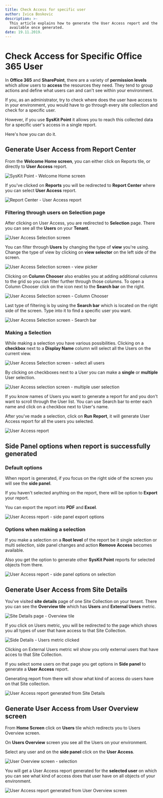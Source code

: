 ```yaml
---
title: Check Access for specific user
author: Ivica Boskovic
description: >-
  This article explains how to generate the User Access report and the options
  available once generated.
date: 19.11.2019.
---
```


# Check Access for Specific Office 365 User

In **Office 365** and **SharePoint**, there are a variety of **permission levels** which allow users to **access** the resources they need. They tend to group actions and define what users can and can't see within your environment.

If you, as an administrator, try to check where does the user have access to in your environment, you would have to go through every site collection and check for a specific user.

However, if you use **SysKit Point** it allows you to reach this collected data for a specific user's access in a single report.

Here's how you can do it.

## Generate User Access from Report Center

From the **Welcome Home screen**, you can either click on Reports tile, or directly to **User Access** report.

![SysKit Point - Welcome Home screen](../.gitbook/assets/check-access-for-specific-office-365-user_welcome-home-screen.png)

If you've clicked on **Reports** you will be redirected to **Report Center** where you can select **User Access** report.

![Report Center - User Access report](../.gitbook/assets/check-access-for-specific-office-365-user_report-center-user-access-report.png)

### Filtering through users on Selection page

After clicking on User Access, you are redirected to **Selection** page. There you can see all the **Users** on your **Tenant**.

![User Access Selection screen](../.gitbook/assets/check-access-for-specific-office-365-user_user-access-selection-screen.png)

You can filter through **Users** by changing the type of **view** you're using. Change the type of view by clicking on **view selector** on the left side of the screen.

![User Access Selection screen - view picker](../.gitbook/assets/check-access-for-specific-office-365-user_user-access-selection-screen-view-picker.png)

Clicking on **Column Chooser** also enables you at adding additional columns to the grid so you can filter further through those columns. To open a Column Chooser click on the icon next to the **Search bar** on the right.

![User Access Selection screen - Column Chooser](../.gitbook/assets/check-access-for-specific-office-365-user_user-access-selection-screen-column-chooser.png)

Last type of filtering is by using the **Search bar** which is located on the right side of the screen. Type into it to find a specific user you want.

![User Access Selection screen - Search bar](../.gitbook/assets/check-access-for-specific-office-365-user_user-access-selection-screen-search-bar.png)

### Making a Selection

While making a selection you have various possibilities. Clicking on a **checkbox** next to a **Display Name** column will select all the Users on the current view.

![User Access Selection screen - select all users](../.gitbook/assets/check-access-for-specific-office-365-user_user-access-selection-screen-select-all-users.png)

By clicking on checkboxes next to a User you can make a **single** or **multiple** User selection.

![User Access selection screen - multiple user selection](../.gitbook/assets/check_access_for_specific_user_9.png)

If you know names of Users you want to generate a report for and you don't want to scroll through the User list. You can use Search bar to enter each name and click on a checkbox next to User's name.

After you've made a selection, click on **Run Report**, it will generate User Access report for all the users you selected.

![User Access report](../.gitbook/assets/check_access_for_specific_user_10.png)

## Side Panel options when report is successfully generated

### Default options

When report is generated, if you focus on the right side of the screen you will see the **side panel**.

If you haven't selected anything on the report, there will be option to **Export** your report.

You can export the report into **PDF** and **Excel**.

![User Access report - side panel export options](../.gitbook/assets/check_access_for_specific_user_12.png)

### Options when making a selection

If you make a selection on a **Root level** of the report be it single selection or multi selection, side panel changes and action **Remove Access** becomes available.

Also you get the option to generate other **SysKit Point** reports for selected objects from there.

![User Access report - side panel options on selection](../.gitbook/assets/check_access_for_specific_user_13.png)

## Generate User Access from Site Details

You've visited **site details** page of one Site Collection on your tenant. There you can see the **Overview tile** which has **Users** and **External Users** metric.

![Site Details page - Overview tile](../.gitbook/assets/check_access_for_specific_user_14.png)

If you click on Users metric, you will be redirected to the page which shows you all types of user that have access to that Site Collection.

![Side Details - Users metric clicked](../.gitbook/assets/check_access_for_specific_user_15.png)

Clicking on External Users metric wil show you only external users that have acces to that Site Collection.

If you select some users on that page you get options in **Side panel** to generate a **User Access** report.

Generating report from there will show what kind of access do users have on that Site collection.

![User Access report generated from Site Details](../.gitbook/assets/check_access_for_specific_user_16.png)

## Generate User Access from User Overview screen

From **Home Screen** click on **Users** tile which redirects you to Users Overview screen.

On **Users Overview** screen you see all the Users on your environment.

Select any user and on the **side panel** click on the **User Access**.

![User Overview screen - selection](../.gitbook/assets/check_access_for_specific_user_17.png)

You will get a User Access report generated for the **selected user** on which you can see what kind of access does that user have on all objects of your environment.

![User Access report generated from User Overview screen](../.gitbook/assets/check_access_for_specific_user_18.png)

